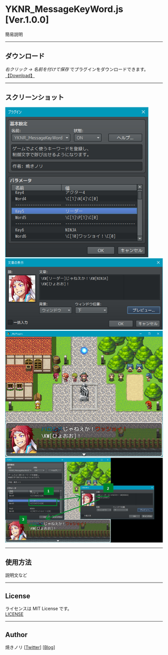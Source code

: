# YKNR_MessageKeyWord.js [Ver.1.0.0]
簡易説明

---

<!-- ここからURL一覧 -->
[LICENSE]: ./plugins/YKNR_MessageKeyWord/LICENSE
[【Download】]: ./plugins/YKNR_MessageKeyWord/YKNR_MessageKeyWord.js
<!-- ここまでURL一覧 -->

## ダウンロード
*右クリック → 名前を付けて保存* でプラグインをダウンロードできます。\
[【Download】][]

---
## スクリーンショット
![](./res/YKNR_MessageKeyWord_01.jpg)
![](./res/YKNR_MessageKeyWord_02.jpg)
![](./res/YKNR_MessageKeyWord_03.jpg)
![](./res/YKNR_MessageKeyWord_04.jpg)

---
## 使用方法
説明文など

---
## License
ライセンスは MIT License です。\
[LICENSE][]

---
## Author
焼きノリ
[[Twitter](https://twitter.com/Noritake0424)]
[[Blog](http://mata-tuku.ldblog.jp/)]
